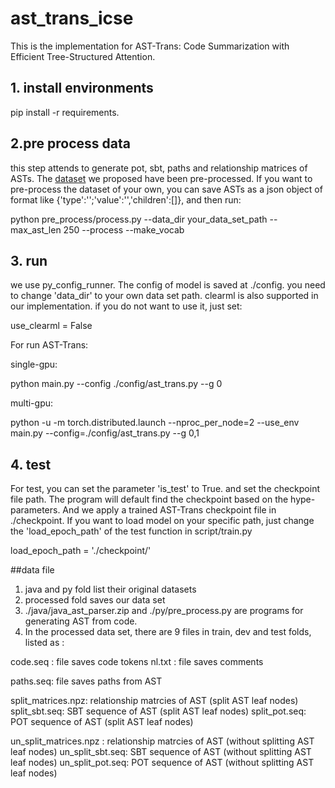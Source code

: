 # ast_trans_icse
This is the implementation for AST-Trans: Code Summarization with Efficient Tree-Structured Attention.
## 1. install environments
   pip install -r requirements.
## 2.pre process data
this step attends to generate pot, sbt, paths and relationship matrices of ASTs.
The [dataset](https://drive.google.com/drive/folders/1dc42GFE6nx4x5_2_6H-qelTSI1KmPEJe) we proposed have been pre-processed. If you want to pre-process the dataset of your own, you can save ASTs as a json object of format like {'type':'';'value':'','children':[]}, and then run:

python pre_process/process.py --data_dir your_data_set_path --max_ast_len 250 --process --make_vocab

## 3. run
we use py_config_runner.
The config of model is saved at ./config.
you need to change 'data_dir' to your own data set path.
clearml is also supported in our implementation.
if you do not want to use it, just set:

use_clearml = False

For run AST-Trans:

single-gpu:

python main.py --config ./config/ast_trans.py --g 0

multi-gpu:

python -u -m torch.distributed.launch --nproc_per_node=2 --use_env main.py --config=./config/ast_trans.py --g 0,1

## 4. test
For test, you can set the parameter 'is_test' to True.
and set the checkpoint file path.
The program will default find the checkpoint based on the hype-parameters.
And we apply a trained AST-Trans checkpoint file in ./checkpoint.
If you want to load model on your specific path, just change the 'load_epoch_path' of the test function in script/train.py 

load_epoch_path = './checkpoint/'



##data file
1. java and py fold list their original datasets
2. processed fold saves our data set
3. ./java/java_ast_parser.zip and ./py/pre_process.py are programs for generating AST from code.
4. In the processed data set, there are 9 files in train, dev and test folds, listed as :

code.seq : file saves code tokens
nl.txt : file saves comments

paths.seq: file saves paths from AST

split_matrices.npz: relationship matrcies of AST (split AST leaf nodes)
split_sbt.seq: SBT sequence of AST  (split AST leaf nodes)
split_pot.seq: POT sequence of AST (split AST leaf nodes)

un_split_matrices.npz : relationship matrcies of AST (without splitting AST leaf nodes)
un_split_sbt.seq: SBT sequence of AST   (without splitting AST leaf nodes)
un_split_pot.seq: POT sequence of AST  (without splitting AST leaf nodes)